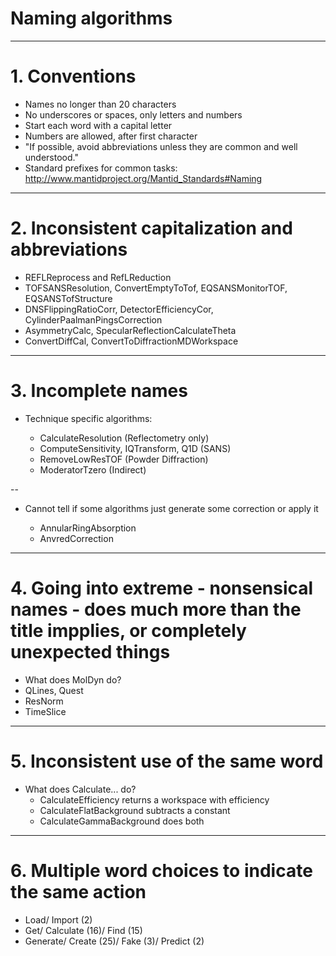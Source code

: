 # Naming algorithms

---

# 1. Conventions

* Names no longer than 20 characters
* No underscores or spaces, only letters and numbers
* Start each word with a capital letter
* Numbers are allowed, after first character 
* "If possible, avoid abbreviations unless they are common and well understood."
* Standard prefixes for common tasks: http://www.mantidproject.org/Mantid_Standards#Naming

---

# 2. Inconsistent capitalization and abbreviations

* REFLReprocess and RefLReduction
* TOFSANSResolution, ConvertEmptyToTof, EQSANSMonitorTOF, EQSANSTofStructure
* DNSFlippingRatioCorr, DetectorEfficiencyCor, CylinderPaalmanPingsCorrection
* AsymmetryCalc, SpecularReflectionCalculateTheta
* ConvertDiffCal, ConvertToDiffractionMDWorkspace

---

# 3. Incomplete names

* Technique specific algorithms:

  - CalculateResolution (Reflectometry only)
  - ComputeSensitivity, IQTransform, Q1D (SANS)
  - RemoveLowResTOF (Powder Diffraction)
  - ModeratorTzero (Indirect)

--

* Cannot tell if some algorithms just generate some correction or apply it

  - AnnularRingAbsorption
  - AnvredCorrection

---

# 4. Going into extreme - nonsensical names - does much more than the title impplies, or completely unexpected things

* What does MolDyn do?
* QLines, Quest
* ResNorm
* TimeSlice

---

# 5. Inconsistent use of the same word

* What does Calculate... do?
  - CalculateEfficiency returns a workspace with efficiency
  - CalculateFlatBackground subtracts a constant
  - CalculateGammaBackground does both

---

# 6. Multiple word choices to indicate the same action

* Load/ Import (2)
* Get/ Calculate (16)/ Find (15)
* Generate/ Create (25)/ Fake (3)/ Predict (2)
